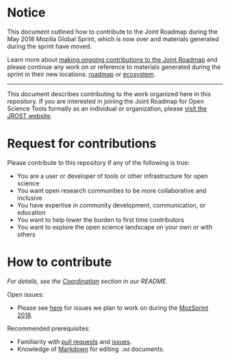 # Notice

This document outlined how to contribute to the Joint Roadmap during the May 2018 Mozilla Global Sprint, which is now over and materials generated during the sprint have moved.

Learn more about [making ongoing contributions to the Joint Roadmap](https://github.com/OpenScienceRoadmap/jrost) and please continue any work on or reference to materials generated during the sprint in their new locations: [roadmap](https://github.com/OpenScienceRoadmap/roadmap/) or [ecosystem](https://github.com/OpenScienceRoadmap/ecosystem/).

---

This document describes contributing to the work organized here in this repository. If you are interested in joining the Joint Roadmap for Open Science Tools formally as an individual or organization, please [visit the JROST website](http://jrost.org/join).

# Request for contributions

Please contribute to this repository if any of the following is true:
- You are a user or developer of tools or other infrastructure for open science
- You want open research communities to be more collaborative and inclusive
- You have expertise in community development, communication, or education
- You want to help lower the burden to first time contributors
- You want to explore the open science landscape on your own or with others

# How to contribute

*For details, see the [Coordination](https://github.com/OpenScienceRoadmap/mozilla-sprint-2018#coordination) section in our README.*

Open issues:

- Please see [here](https://github.com/OpenScienceRoadmap/mozilla-sprint-2018/issues) for issues we plan to work on during the [MozSprint 2018](https://foundation.mozilla.org/opportunity/global-sprint/).

Recommended prerequisites:

- Familiarity with [pull requests](https://help.github.com/articles/using-pull-requests) and [issues](https://guides.github.com/features/issues/).
- Knowledge of [Markdown](https://help.github.com/articles/markdown-basics/) for editing `.md` documents.
